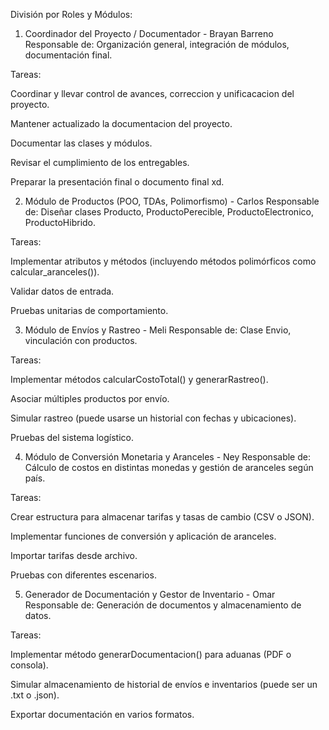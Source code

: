 División por Roles y Módulos:

1. Coordinador del Proyecto / Documentador - Brayan Barreno
Responsable de: Organización general, integración de módulos, documentación final.

Tareas:

Coordinar y llevar control de avances, correccion y unificacacion del proyecto.

Mantener actualizado la documentacion del proyecto.

Documentar las clases y módulos.

Revisar el cumplimiento de los entregables.

Preparar la presentación final o documento final xd.



2. Módulo de Productos (POO, TDAs, Polimorfismo) - Carlos
Responsable de: Diseñar clases Producto, ProductoPerecible, ProductoElectronico, ProductoHibrido.

Tareas:

Implementar atributos y métodos (incluyendo métodos polimórficos como calcular_aranceles()).

Validar datos de entrada.

Pruebas unitarias de comportamiento.


3. Módulo de Envíos y Rastreo - Meli
Responsable de: Clase Envio, vinculación con productos.

Tareas:

Implementar métodos calcularCostoTotal() y generarRastreo().

Asociar múltiples productos por envío.

Simular rastreo (puede usarse un historial con fechas y ubicaciones).

Pruebas del sistema logístico.


4. Módulo de Conversión Monetaria y Aranceles - Ney
Responsable de: Cálculo de costos en distintas monedas y gestión de aranceles según país.

Tareas:

Crear estructura para almacenar tarifas y tasas de cambio (CSV o JSON).

Implementar funciones de conversión y aplicación de aranceles.

Importar tarifas desde archivo.

Pruebas con diferentes escenarios.


5. Generador de Documentación y Gestor de Inventario - Omar
Responsable de: Generación de documentos y almacenamiento de datos.

Tareas:

Implementar método generarDocumentacion() para aduanas (PDF o consola).

Simular almacenamiento de historial de envíos e inventarios (puede ser un .txt o .json).

Exportar documentación en varios formatos.